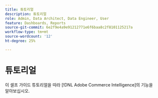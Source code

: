 ```yaml
---
title: 튜토리얼
description: 튜토리얼
role: Admin, Data Architect, Data Engineer, User
feature: Dashboards, Reports
source-git-commit: 6e2f9e4a9e91212771e6f6baa8c2f8101125217a
workflow-type: tm+mt
source-wordcount: '12'
ht-degree: 25%

---
```


# 튜토리얼

이 셀프 가이드 튜토리얼을 따라 [!DNL Adobe Commerce Intelligence]의 기능을 알아보십시오.
